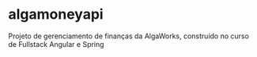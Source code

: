 # algamoneyapi
Projeto de gerenciamento de finanças da AlgaWorks, construído no curso de Fullstack Angular e Spring
